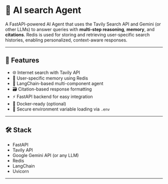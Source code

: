 # 🔎 AI search Agent

A FastAPI-powered AI Agent that uses the Tavily Search API and Gemini (or other LLMs) to answer queries with **multi-step reasoning**, **memory**, and **citations**. Redis is used for storing and retrieving user-specific search histories, enabling personalized, context-aware responses.

---

## 🚀 Features

- 🌐 Internet search with Tavily API  
- 🧠 User-specific memory using Redis  
- 🧩 LangChain-based multi-component agent  
- 🗃️ Citation-based response formatting  
- ⚡ FastAPI backend for easy integration  
- 🐳 Docker-ready (optional)  
- 🔑 Secure environment variable loading via `.env`

---

## 🛠️ Stack

- FastAPI  
- Tavily API  
- Google Gemini API (or any LLM)  
- Redis  
- LangChain  
- Uvicorn  

---



